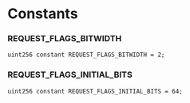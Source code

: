 # Constants

### REQUEST_FLAGS_BITWIDTH

```solidity
uint256 constant REQUEST_FLAGS_BITWIDTH = 2;
```

### REQUEST_FLAGS_INITIAL_BITS

```solidity
uint256 constant REQUEST_FLAGS_INITIAL_BITS = 64;
```
